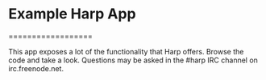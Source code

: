 # Example Harp App
==================

This app exposes a lot of the functionality that Harp offers. Browse the code and take a look. Questions may be asked in the #harp IRC channel on irc.freenode.net.